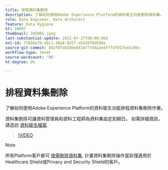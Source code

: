```yaml
---
title: 排程資料集刪除
description: 了解如何使用Adobe Experience Platform的資料衛生功能刪除資料集。
role: Data Engineer, Data Architect
feature: Data Hygiene
kt: 10697
thumbnail: 345065.jpeg
last-substantial-update: 2022-07-27T00:00:00Z
exl-id: 7764de70-e0c1-48a8-8d1f-a5426f8d580a
source-git-commit: 042f0fa0380e6816777d4a2e4fffdf6575e5c05e
workflow-type: tm+mt
source-wordcount: '95'
ht-degree: 0%

---
```


# 排程資料集刪除

了解如何使用Adobe Experience Platform的資料衛生功能排程資料集刪除作業。

資料集刪除可讓資料管理員和資料工程師為資料集設定到期日。 如需詳細資訊，請造訪 [資料衛生檔案](https://experienceleague.adobe.com/docs/experience-platform/hygiene/home.html).


>[!VIDEO](https://video.tv.adobe.com/v/345065?quality=12&learn=on)

>[!NOTE]
>
> 所有Platform客戶都可 [按需刪除資料集](https://experienceleague.adobe.com/docs/experience-platform/catalog/datasets/user-guide.html#delete). 計畫資料集刪除操作當前僅適用於Healthcare Shield或Privacy and Security Shield的客戶。
